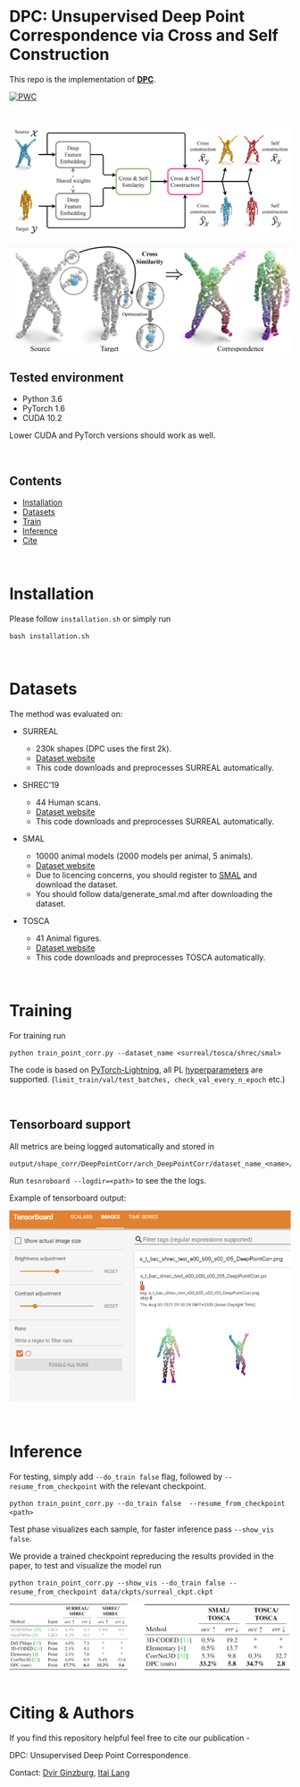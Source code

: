 # DPC: Unsupervised Deep Point Correspondence via Cross and Self Construction

This repo is the implementation of [**DPC**](https://arxiv.org/). 

[![PWC](https://img.shields.io/endpoint.svg?url=https://paperswithcode.com/badge/dpc-unsupervised-deep-point-correspondence/3d-dense-shape-correspondence-on-shrec-19)](https://paperswithcode.com/sota/3d-dense-shape-correspondence-on-shrec-19?p=dpc-unsupervised-deep-point-correspondence)


&nbsp;

![Architecture](./data/images/dpc_arch.png)
&nbsp;
![Cross Similarity](./data/images/cross_similarity.png)



## Tested environment
- Python 3.6
- PyTorch 1.6
- CUDA 10.2

Lower CUDA and PyTorch versions should work as well.

&nbsp;
## Contents
- [Installation](#installation)
- [Datasets](#datasets)
- [Train](#training)
- [Inference](#inference)
- [Cite](#citing-&-authors)

&nbsp;
# Installation
Please follow `installation.sh` or simply run
```
bash installation.sh 
```
&nbsp;

# Datasets
The method was evaluated on:
* SURREAL
  * 230k shapes (DPC uses the first 2k).
  * [Dataset website](https://www.di.ens.fr/willow/research/surreal/data/)
  * This code downloads and preprocesses SURREAL automatically.

* SHREC’19
  * 44 Human scans.
  * [Dataset website](http://3dor2019.ge.imati.cnr.it/shrec-2019/)
  * This code downloads and preprocesses SURREAL automatically.

* SMAL
  * 10000 animal models (2000 models per animal, 5 animals).
  * [Dataset website](https://smal.is.tue.mpg.de/)
  * Due to licencing concerns, you should register to [SMAL](https://smal.is.tue.mpg.de/) and download the dataset.
  * You should follow data/generate_smal.md after downloading the dataset.

* TOSCA
  * 41 Animal figures.
  * [Dataset website](http://tosca.cs.technion.ac.il/book/resources_data.html)
  * This code downloads and preprocesses TOSCA automatically.

&nbsp;
# Training

For training run
``` 
python train_point_corr.py --dataset_name <surreal/tosca/shrec/smal>
```
The code is based on [PyTorch-Lightning](https://pytorch-lightning.readthedocs.io/en/latest/), all PL [hyperparameters](https://pytorch-lightning.readthedocs.io/en/latest/common/trainer.html) are supported. 
(`limit_train/val/test_batches, check_val_every_n_epoch` etc.)

&nbsp;
## Tensorboard support
All metrics are being logged automatically and stored in
```
output/shape_corr/DeepPointCorr/arch_DeepPointCorr/dataset_name_<name>/run_<num>
```
Run `tesnroboard --logdir=<path>` to see the the logs.

Example of tensorboard output:

![tensorboard](./data/images/tensorboard.png)

&nbsp;

# Inference
For testing, simply add `--do_train false` flag, followed by `--resume_from_checkpoint` with the relevant checkpoint.

```
python train_point_corr.py --do_train false  --resume_from_checkpoint <path>
```
Test phase visualizes each sample, for faster inference pass `--show_vis false`.

We provide a trained checkpoint repreducing the results provided in the paper, to test and visualize the model run
``` 
python train_point_corr.py --show_vis --do_train false --resume_from_checkpoint data/ckpts/surreal_ckpt.ckpt
```


![Results](./data/images/dpc_result.png)
&nbsp;
# Citing & Authors
If you find this repository helpful feel free to cite our publication -

  DPC: Unsupervised Deep Point Correspondence.

Contact: [Dvir Ginzburg](mailto:dvirginz@gmail.com), [Itai Lang](mailto:itai.lang83@gmail.com )
